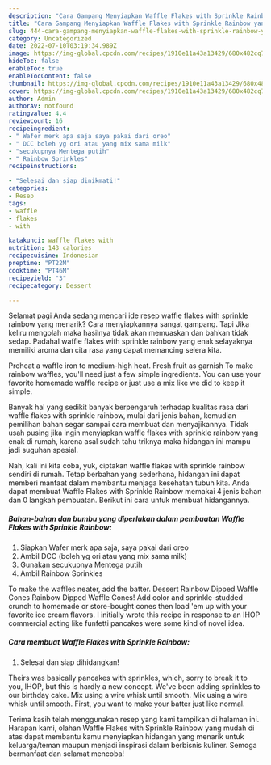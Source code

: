 ```yaml
---
description: "Cara Gampang Menyiapkan Waffle Flakes with Sprinkle Rainbow yang Enak Banget"
title: "Cara Gampang Menyiapkan Waffle Flakes with Sprinkle Rainbow yang Enak Banget"
slug: 444-cara-gampang-menyiapkan-waffle-flakes-with-sprinkle-rainbow-yang-enak-banget
category: Uncategorized
date: 2022-07-10T03:19:34.989Z
image: https://img-global.cpcdn.com/recipes/1910e11a43a13429/680x482cq70/waffle-flakes-with-sprinkle-rainbow-foto-resep-utama.jpg
hideToc: false
enableToc: true
enableTocContent: false
thumbnail: https://img-global.cpcdn.com/recipes/1910e11a43a13429/680x482cq70/waffle-flakes-with-sprinkle-rainbow-foto-resep-utama.jpg
cover: https://img-global.cpcdn.com/recipes/1910e11a43a13429/680x482cq70/waffle-flakes-with-sprinkle-rainbow-foto-resep-utama.jpg
author: Admin
authorAv: notfound
ratingvalue: 4.4
reviewcount: 16
recipeingredient:
- " Wafer merk apa saja saya pakai dari oreo"
- " DCC boleh yg ori atau yang mix sama milk"
- "secukupnya Mentega putih"
- " Rainbow Sprinkles"
recipeinstructions:

- "Selesai dan siap dinikmati!"
categories:
- Resep
tags:
- waffle
- flakes
- with

katakunci: waffle flakes with 
nutrition: 143 calories
recipecuisine: Indonesian
preptime: "PT22M"
cooktime: "PT46M"
recipeyield: "3"
recipecategory: Dessert

---
```



Selamat pagi Anda sedang mencari ide resep waffle flakes with sprinkle rainbow yang menarik? Cara menyiapkannya sangat gampang. Tapi Jika keliru mengolah maka hasilnya tidak akan memuaskan dan bahkan tidak sedap. Padahal waffle flakes with sprinkle rainbow yang enak selayaknya memiliki aroma dan cita rasa yang dapat memancing selera kita.


Preheat a waffle iron to medium-high heat. Fresh fruit as garnish To make rainbow waffles, you&#39;ll need just a few simple ingredients. You can use your favorite homemade waffle recipe or just use a mix like we did to keep it simple.

Banyak hal yang sedikit banyak berpengaruh terhadap kualitas rasa dari waffle flakes with sprinkle rainbow, mulai dari jenis bahan, kemudian pemilihan bahan segar sampai cara membuat dan menyajikannya. Tidak usah pusing jika ingin menyiapkan waffle flakes with sprinkle rainbow yang enak di rumah, karena asal sudah tahu triknya maka hidangan ini mampu jadi suguhan spesial.


Nah, kali ini kita coba, yuk, ciptakan waffle flakes with sprinkle rainbow sendiri di rumah. Tetap berbahan yang sederhana, hidangan ini dapat memberi manfaat dalam membantu menjaga kesehatan tubuh kita. Anda dapat membuat Waffle Flakes with Sprinkle Rainbow memakai 4 jenis bahan dan 0 langkah pembuatan. Berikut ini cara untuk membuat hidangannya.

<!--inarticleads1-->

##### Bahan-bahan dan bumbu yang diperlukan dalam pembuatan Waffle Flakes with Sprinkle Rainbow:

1. Siapkan  Wafer merk apa saja, saya pakai dari oreo
1. Ambil  DCC (boleh yg ori atau yang mix sama milk)
1. Gunakan secukupnya Mentega putih
1. Ambil  Rainbow Sprinkles


To make the waffles neater, add the batter. Dessert Rainbow Dipped Waffle Cones Rainbow Dipped Waffle Cones! Add color and sprinkle-studded crunch to homemade or store-bought cones then load &#39;em up with your favorite ice cream flavors. I initially wrote this recipe in response to an IHOP commercial acting like funfetti pancakes were some kind of novel idea. 

<!--inarticleads2-->

##### Cara membuat Waffle Flakes with Sprinkle Rainbow:


1. Selesai dan siap dihidangkan!

Theirs was basically pancakes with sprinkles, which, sorry to break it to you, IHOP, but this is hardly a new concept. We&#39;ve been adding sprinkles to our birthday cake. Mix using a wire whisk until smooth. Mix using a wire whisk until smooth. First, you want to make your batter just like normal. 

Terima kasih telah menggunakan resep yang kami tampilkan di halaman ini. Harapan kami, olahan Waffle Flakes with Sprinkle Rainbow yang mudah di atas dapat membantu kamu menyiapkan hidangan yang menarik untuk keluarga/teman maupun menjadi inspirasi dalam berbisnis kuliner. Semoga bermanfaat dan selamat mencoba!
